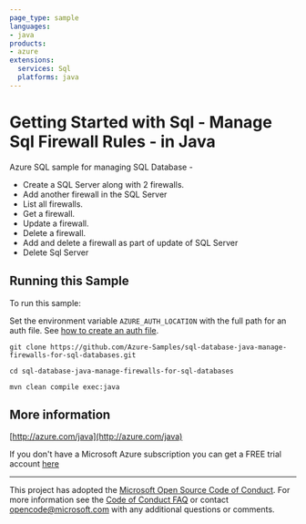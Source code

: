 ```yaml
---
page_type: sample
languages:
- java
products:
- azure
extensions:
  services: Sql
  platforms: java
---
```


# Getting Started with Sql - Manage Sql Firewall Rules - in Java #


  Azure SQL sample for managing SQL Database -
   - Create a SQL Server along with 2 firewalls.
   - Add another firewall in the SQL Server
   - List all firewalls.
   - Get a firewall.
   - Update a firewall.
   - Delete a firewall.
   - Add and delete a firewall as part of update of SQL Server
   - Delete Sql Server
 

## Running this Sample ##

To run this sample:

Set the environment variable `AZURE_AUTH_LOCATION` with the full path for an auth file. See [how to create an auth file](https://github.com/Azure/azure-libraries-for-java/blob/master/AUTH.md).

    git clone https://github.com/Azure-Samples/sql-database-java-manage-firewalls-for-sql-databases.git

    cd sql-database-java-manage-firewalls-for-sql-databases

    mvn clean compile exec:java

## More information ##

[http://azure.com/java](http://azure.com/java)

If you don't have a Microsoft Azure subscription you can get a FREE trial account [here](http://go.microsoft.com/fwlink/?LinkId=330212)

---

This project has adopted the [Microsoft Open Source Code of Conduct](https://opensource.microsoft.com/codeofconduct/). For more information see the [Code of Conduct FAQ](https://opensource.microsoft.com/codeofconduct/faq/) or contact [opencode@microsoft.com](mailto:opencode@microsoft.com) with any additional questions or comments.